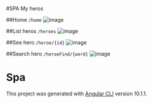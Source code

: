 #SPA My heros

##Home
 `/home`
![image](https://user-images.githubusercontent.com/71657821/94331442-fbea5280-ff91-11ea-8940-c263ed469ed5.png)

##List heros
`/heroes`
![image](https://user-images.githubusercontent.com/71657821/94331524-b5492800-ff92-11ea-8a29-1ea61e58c1ef.png)

##See hero
`/heroe/{id}`
![image](https://user-images.githubusercontent.com/71657821/94331543-dad63180-ff92-11ea-9a48-bbd72d3c19e0.png)

##Search hero
`/heroeFind/{word}`
![image](https://user-images.githubusercontent.com/71657821/94331567-0e18c080-ff93-11ea-9ad8-213630385fbd.png)




# Spa

This project was generated with [Angular CLI](https://github.com/angular/angular-cli) version 10.1.1.

